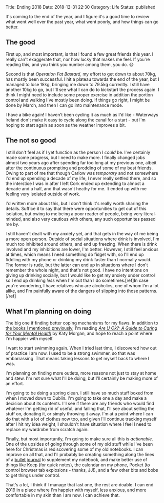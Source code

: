 Title: Ending 2018
Date: 2018-12-31 22:30
Category: Life
Status: published

It's coming to the end of the year, and I figure it's a good time to review what went well over the past year, what went poorly, and how things can go better.

## The good

First up, and most important, is that I found a few great friends this year. I really can't exaggerate that, nor how lucky that makes me feel. If you're reading this, and you think you number among them, you do. 😃

Second is that _Operation Fat Bastard_, my effort to get down to about 70kg, has mostly been successful. I hit a plateau towards the end of the year, but I managed to lose 18kg, bringing me down to 79.5kg currently. I still have another 10kg to go, but I'll see what I can do to kickstart the process again. I think I might need to include some proper exercise in addition the portion control and walking I've mostly been doing. If things go right, I might be done by March, and then I can go into maintenance mode.

I have a bike again! I haven't been cycling it as much as I'd like - Waterways Ireland don't make it easy to cycle along the canal for a start - but I'm hoping to start again as soon as the weather improves a bit.

## The not so good

I still don't feel as if I yet function as the person I _could_ be. I've certainly made some progress, but I need to make more. I finally changed jobs almost two years ago after spending far too long at my previous one, albeit after the continuous prompting and prodding of some of my best friends. Owing to part of me that though Carlow was _temporary_ and not somewhere I'd end up spending a decade of my life, I never really settled there, and so the interstice I was in after I left Cork ended up extending to almost a decade and a half, and that wasn't heathy for me. It ended up with me feeling very isolated outside of work.

I'd written more about this, but I don't think it's really worth sharing the details. Suffice it to say that there were opportunities to get out of this isolation, but owing to me being a poor reader of people, being very literal-minded, and also very cautious with others, any such opportunites passed me by.

I still haven't dealt with my anxiety yet, and that gets in the way of me being a more open person. Outside of social situations where drink is involved, I'm much too inhibited around others, and end up freezing. When there is drink involved and my inhibitions are lower, I'm better. However, I still feel anxious at times, which means I need something do fidget with, so I'll end up fiddling with my phone or drinking my drink faster than I normally would. The former is rude, but the latter can end up in situations where I don't remember the whole night, and that's not good. I have no intentions on giving up drinking socially, but I would like to get my anxiety under control so I end up drinking _less_ when I'm out than I do sometimes.[ref]In case you're wondering, I have relatives who are alcoholics, one of whom I'm a lot alike, and I'm painfully aware of the dangers of slipping into those patterns.[/ref]

## What I'm planning on doing

The big one if finding better coping mechanisms for my flaws. In addition to [the books I mentioned previously]({filename}/starting-again.md), I'm reading [_Are U Ok?: A Guide to Caring for Your Mental Health_](https://www.hachettebookgroup.com/titles/kati-morton/are-u-ok/9780738234991/) by Katy Morgan, and hope to reach a point where I'm happier with myself.

I want to start swimming again. When I tried last time, I discovered how out of practice I am now. I used to be a strong swimmer, so that was embarrassing. That means taking lessons to get myself back to where I was.

I'm planning on finding more outlets, more reasons not just to stay at home and stew. I'm not sure what I'll be doing, but I'll certainly be making more of an effort.

I'm going to be doing a spring clean. I still have so much stuff boxed from when I moved down to Dublin. I'm going to take one a day and make a decision about its contents. I'll see if there are any friends who would find whatever I'm getting rid of useful, and failing that, I'll see about selling the stuff on, donating it, or simply throwing it away. I'm at a point where I can do that with a lot of clothes now too, and given I'll continue tracking myself after I hit my idea weight, I shouldn't have situation where I feel I need to replace my wardrobe from scratch again.

Finally, but most importantly, I'm going to make sure all this is _actionable_. One of the upsides of going through some of my old stuff while I've been here for Christmas is rediscovering some of my old notebooks. I can improve on all that, and I'll probably be creating something along the lines of a [bullet journal](https://medium.com/@melodywilding/bullet-journaling-for-beginners-and-impatient-unartistic-people-like-me-6efd7ee97f0e) to supplement my notebook, and make better use of things like Keep (for quick notes), the calendar on my phone, Pocket (to control browser tab explosions - thanks, JJ!), and a few other bits and bobs to get things under control.

That's a lot, I think if I manage that last one, the rest are doable. I can end 2019 in a place where I'm happier with myself, less anxious, and more comfortable in my skin than I am now. I can achieve that.
